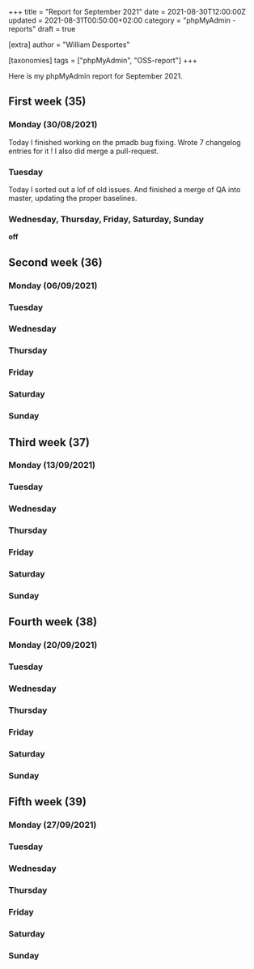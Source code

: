 +++
title = "Report for September 2021"
date = 2021-08-30T12:00:00Z
updated = 2021-08-31T00:50:00+02:00
category = "phpMyAdmin - reports"
draft = true

[extra]
author = "William Desportes"

[taxonomies]
tags = ["phpMyAdmin", "OSS-report"]
+++

Here is my phpMyAdmin report for September 2021.

<!-- more -->

## First week (35)

### Monday (30/08/2021)

Today I finished working on the pmadb bug fixing. Wrote 7 changelog entries for it !
I also did merge a pull-request.

### Tuesday

Today I sorted out a lof of old issues.
And finished a merge of QA into master, updating the proper baselines.

### Wednesday, Thursday, Friday, Saturday, Sunday

__off__

## Second week (36)

### Monday (06/09/2021)

### Tuesday

### Wednesday

### Thursday

### Friday

### Saturday

### Sunday

## Third week (37)

### Monday (13/09/2021)

### Tuesday

### Wednesday

### Thursday

### Friday

### Saturday

### Sunday

## Fourth week (38)

### Monday (20/09/2021)

### Tuesday

### Wednesday

### Thursday

### Friday

### Saturday

### Sunday

## Fifth week (39)

### Monday (27/09/2021)

### Tuesday

### Wednesday

### Thursday

### Friday

### Saturday

### Sunday
